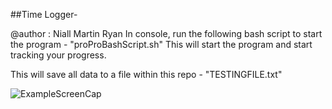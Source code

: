 ##Time Logger-

@author : Niall Martin Ryan 
In console, run the following bash script to start the program - "proProBashScript.sh"
This will start the program and start tracking your progress.

This will save all data to a file within this repo - "TESTINGFILE.txt"

![ExampleScreenCap](https://github.com/niallmartinryan/TimeLogger/master/ExampleScreenCap.png?raw=true)
